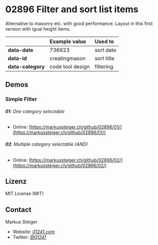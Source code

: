 # 02896 Filter and sort list items

Alternative to masonry etc. with good performance. Layout in this first version with igual height items.

|  | Example value | Used to |
| :-------- | :-------- | :------------------------- |
| **data-date** | 736623 | sort date |
| **data-id** | creatingmason | sort title |
| **data-category** | code tool design | filtering |

## Demos

### Simple Filter

###### **01**: One category selectable
* Online: [https://markussteiger.ch/github/02896/01/](https://markussteiger.ch/github/02896/01/)

###### **02**: Multiple category selectable (AND)
* Online: [https://markussteiger.ch/github/02896/02/](https://markussteiger.ch/github/02896/02/)

## Lizenz

MIT License (MIT)

## Contact

Markus Steiger

* Website: [_01241.com_](http://www.01241.com)
* Twitter: [_@01241_](https://twitter.com/01241)
